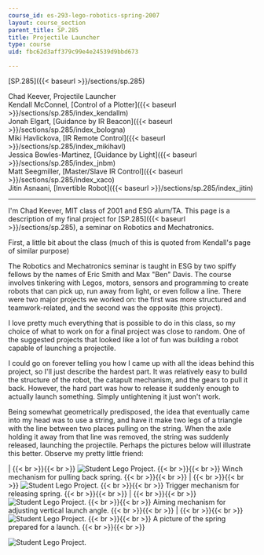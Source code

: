 ```yaml
---
course_id: es-293-lego-robotics-spring-2007
layout: course_section
parent_title: SP.285
title: Projectile Launcher
type: course
uid: fbc62d3aff379c99e4e24539d9bbd673

---
```


[SP.285]({{< baseurl >}}/sections/sp.285)

Chad Keever, Projectile Launcher  
Kendall McConnel, [Control of a Plotter]({{< baseurl >}}/sections/sp.285/index_kendallm)  
Jonah Elgart, [Guidance by IR Beacon]({{< baseurl >}}/sections/sp.285/index_bologna)  
Miki Havlickova, [IR Remote Control]({{< baseurl >}}/sections/sp.285/index_mikihavl)  
Jessica Bowles-Martinez, [Guidance by Light]({{< baseurl >}}/sections/sp.285/index_jnbm)  
Matt Seegmiller, [Master/Slave IR Control]({{< baseurl >}}/sections/sp.285/index_xaco)  
Jitin Asnaani, [Invertible Robot]({{< baseurl >}}/sections/sp.285/index_jitin)

* * *

I'm Chad Keever, MIT class of 2001 and ESG alum/TA. This page is a description of my final project for [SP.285]({{< baseurl >}}/sections/sp.285), a seminar on Robotics and Mechatronics.

First, a little bit about the class (much of this is quoted from Kendall's page of similar purpose)

The Robotics and Mechatronics seminar is taught in ESG by two spiffy fellows by the names of Eric Smith and Max "Ben" Davis. The course involves tinkering with Legos, motors, sensors and programming to create robots that can pick up, run away from light, or even follow a line. There were two major projects we worked on: the first was more structured and teamwork-related, and the second was the opposite (this project).

I love pretty much everything that is possible to do in this class, so my choice of what to work on for a final project was close to random. One of the suggested projects that looked like a lot of fun was building a robot capable of launching a projectile.

I could go on forever telling you how I came up with all the ideas behind this project, so I'll just describe the hardest part. It was relatively easy to build the structure of the robot, the catapult mechanism, and the gears to pull it back. However, the hard part was how to release it suddenly enough to actually launch something. Simply untightening it just won't work.

Being somewhat geometrically predisposed, the idea that eventually came into my head was to use a string, and have it make two legs of a triangle with the line between two places pulling on the string. When the axle holding it away from that line was removed, the string was suddenly released, launching the projectile. Perhaps the pictures below will illustrate this better. Observe my pretty little friend:

|  {{< br >}}{{< br >}} ![Student Lego Project.](/coursemedia/es-293-lego-robotics-spring-2007/346aded6ec23c23ea45cbdb5b9842f50_catapult_winch.jpg) {{< br >}}{{< br >}} Winch mechanism for pulling back spring. {{< br >}}{{< br >}}  |  {{< br >}}{{< br >}} ![Student Lego Project.](/coursemedia/es-293-lego-robotics-spring-2007/023969f01ac8a571ee7999bd84333b97_catapult_trigger.jpg) {{< br >}}{{< br >}} Trigger mechanism for releasing spring. {{< br >}}{{< br >}}  |  {{< br >}}{{< br >}} ![Student Lego Project.](/coursemedia/es-293-lego-robotics-spring-2007/2535162aef1f77f4ee55159505fef747_catapult_aim.jpg) {{< br >}}{{< br >}} Aiming mechanism for adjusting vertical launch angle. {{< br >}}{{< br >}}  |  {{< br >}}{{< br >}} ![Student Lego Project.](/coursemedia/es-293-lego-robotics-spring-2007/3b11229a839f976dedd236cc2962956f_catapult_launch.jpg) {{< br >}}{{< br >}} A picture of the spring prepared for a launch. {{< br >}}{{< br >}}  

![Student Lego Project.](/coursemedia/es-293-lego-robotics-spring-2007/200113d6bb3bf58d03777bfa25735438_catapult.jpg)